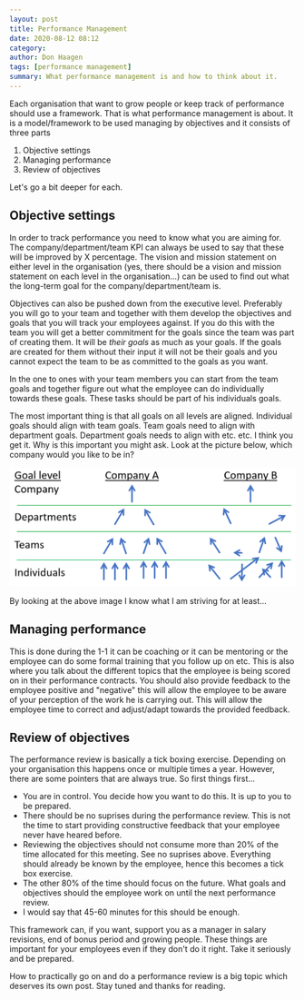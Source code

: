 ```yaml
---
layout: post
title: Performance Management
date: 2020-08-12 08:12
category: 
author: Don Haagen
tags: [performance management]
summary: What performance management is and how to think about it.
---
```


Each organisation that want to grow people or keep track of performance should use a framework. That is what performance management is about. It is a model/framework to be used managing by objectives and it consists of three parts

1. Objective settings
2. Managing performance
3. Review of objectives

Let's go a bit deeper for each.

## Objective settings
In order to track performance you need to know what you are aiming for. The company/department/team KPI can always be used to say that these will be improved by X percentage. The vision and mission statement on either level in the organisation (yes, there should be a vision and mission statement on each level in the organisation...) can be used to find out what the long-term goal for the company/department/team is.

Objectives can also be pushed down from the executive level. Preferably you will go to your team and together with them develop the objectives and goals that you will track your employees against. If you do this with the team you will get a better commitment for the goals since the team was part of creating them. It will be *their goals* as much as your goals. If the goals are created for them without their input it will not be their goals and you cannot expect the team to be as committed to the goals as you want.

In the one to ones with your team members you can start from the team goals and together figure out what the employee can do individually towards these goals. These tasks should be part of his individuals goals.

The most important thing is that all goals on all levels are aligned. Individual goals should align with team goals. Team goals need to align with department goals. Department goals needs to align with etc. etc. I think you get it. Why is this important you might ask. Look at the picture below, which company would you like to be in?  

![alt text][goal_alignments_png]

By looking at the above image I know what I am striving for at least...

## Managing performance
This is done during the 1-1 it can be coaching or it can be mentoring or the employee can do some formal training that you follow up on etc. This is also where you talk about the different topics that the employee is being scored on in their performance contracts. You should also provide feedback to the employee positive and "negative" this will allow the employee to be aware of your perception of the work he is carrying out. This will allow the employee time to correct and adjust/adapt towards the provided feedback.

## Review of objectives
The performance review is basically a tick boxing exercise. Depending on your organisation this happens once or multiple times a year. However, there are some pointers that are always true. So first things first...

* You are in control. You decide how you want to do this. It is up to you to be prepared.
* There should be no suprises during the performance review. This is not the time to start providing constructive feedback that your employee never have heared before. 
* Reviewing the objectives should not consume more than 20% of the time allocated for this meeting. See no suprises above. Everything should already be known by the employee, hence this becomes a tick box exercise.
* The other 80% of the time should focus on the future. What goals and objectives should the employee work on until the next performance review.
* I would say that 45-60 minutes for this should be enough.

This framework can, if you want, support you as a manager in salary revisions, end of bonus period and growing people. These things are important for your employees even if they don't do it right. Take it seriously and be prepared.

How to practically go on and do a performance review is a big topic which deserves its own post. Stay tuned and thanks for reading.

[goal_alignments_png]: /assets/images/goal_alignements.png "Possible goal alignment in two companies" 
